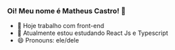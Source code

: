 ### Oi! Meu nome é Matheus Castro! 👋


- 🔭 Hoje trabalho com front-end
- 🌱 Atualmente estou estudando React Js e Typescript
- 😄 Pronouns: ele/dele

